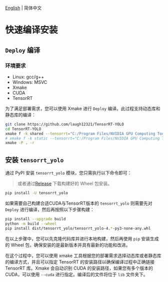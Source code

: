 [English](../en/build_and_install.md) | 简体中文

# 快速编译安装

## `Deploy` 编译

### 环境要求

- Linux: gcc/g++
- Windows: MSVC
- Xmake
- CUDA
- TensorRT

为了满足部署需求，您可以使用 Xmake 进行 `Deploy` 编译。此过程支持动态库和静态库的编译：

```bash
git clone https://github.com/laugh12321/TensorRT-YOLO
cd TensorRT-YOLO
xmake f -k shared --tensorrt="C:/Program Files/NVIDIA GPU Computing Toolkit/TensorRT/v8.6.1.6"
# xmake f -k static --tensorrt="C:/Program Files/NVIDIA GPU Computing Toolkit/TensorRT/v8.6.1.6"
xmake -P . -r
```

## 安装 `tensorrt_yolo`

通过 PyPI 安装 `tensorrt_yolo` 模块，您只需执行以下命令即可：

> 或者通过[Release](https://github.com/laugh12321/TensorRT-YOLO/releases) 下载构建好的 Wheel 包安装。

```bash
pip install -U tensorrt_yolo
```

如果需要自己构建合适CUDA与TensorRT版本的 `tensorrt_yolo` 则需要先对 `Deploy` 进行编译，然后再按照以下步骤构建：

```bash
pip install --upgrade build
python -m build --wheel
pip install dist/tensorrt_yolo/tensorrt_yolo-4.*-py3-none-any.whl
```

在以上步骤中，您可以先克隆代码库并进行本地构建，然后再使用 `pip` 安装生成的 Wheel 包，确保安装的是最新版本并具有最新的功能和改进。

在这个过程中，您可以使用 xmake 工具根据您的部署需求选择动态库或者静态库的编译方式，并且可以指定 TensorRT 的安装路径以确保编译过程中正确链接 TensorRT 库。Xmake 会自动识别 CUDA 的安装路径，如果您有多个版本的 CUDA，可以使用 `--cuda` 进行指定。编译后的文件将位于 `lib` 文件夹下。